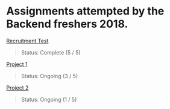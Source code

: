 # Assignments attempted by the Backend freshers 2018.

[Recruitment Test](https://github.com/Polaris000/BackendJuniorProjects/tree/master/Recruitment_Test) 
> Status: Complete  (5 / 5)  


[Project 1](https://github.com/Polaris000/BackendJuniorProjects/tree/master/Project1) 
> Status: Ongoing  (3 / 5)       


[Project 2](https://github.com/Polaris000/BackendJuniorProjects/tree/master/Project2) 
> Status: Ongoing  (1 / 5)  
